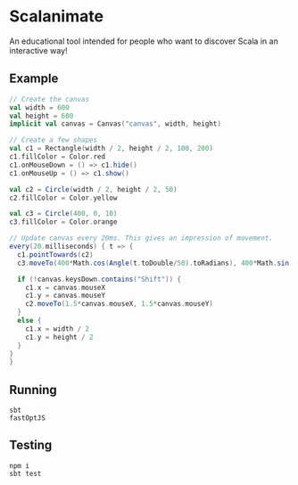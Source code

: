 # Scalanimate

An educational tool intended for people who want to discover Scala in an interactive way!

## Example

~~~ scala
// Create the canvas
val width = 600
val height = 600
implicit val canvas = Canvas("canvas", width, height)

// Create a few shapes
val c1 = Rectangle(width / 2, height / 2, 100, 200)
c1.fillColor = Color.red
c1.onMouseDown = () => c1.hide()
c1.onMouseUp = () => c1.show()

val c2 = Circle(width / 2, height / 2, 50)
c2.fillColor = Color.yellow

val c3 = Circle(400, 0, 10)
c3.fillColor = Color.orange

// Update canvas every 20ms. This gives an impression of movement.
every(20.milliseconds) { t => {
  c1.pointTowards(c2)
  c3.moveTo(400*Math.cos(Angle(t.toDouble/50).toRadians), 400*Math.sin(Angle(t.toDouble/50).toRadians))

  if (!canvas.keysDown.contains("Shift")) {
    c1.x = canvas.mouseX
    c1.y = canvas.mouseY
    c2.moveTo(1.5*canvas.mouseX, 1.5*canvas.mouseY)
  }
  else {
    c1.x = width / 2
    c1.y = height / 2
  }
}
}
~~~

## Running
~~~ shell
sbt
fastOptJS
~~~

## Testing
~~~ shell
npm i
sbt test
~~~